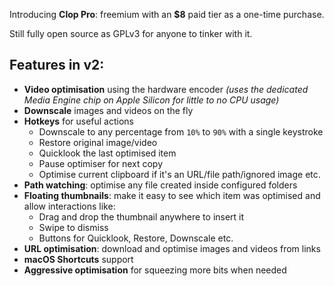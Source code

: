 Introducing **Clop Pro**: freemium with an **$8** paid tier as a one-time purchase.

Still fully open source as GPLv3 for anyone to tinker with it.

## Features in **v2**:

- **Video optimisation** using the hardware encoder *(uses the dedicated Media Engine chip on Apple Silicon for little to no CPU usage)*
- **Downscale** images and videos on the fly
- **Hotkeys** for useful actions
	- Downscale to any percentage from `10%` to `90%` with a single keystroke
	- Restore original image/video
	- Quicklook the last optimised item
	- Pause optimiser for next copy
	- Optimise current clipboard if it's an URL/file path/ignored image etc.
- **Path watching**: optimise any file created inside configured folders
- **Floating thumbnails**: make it easy to see which item was optimised and allow interactions like:
	- Drag and drop the thumbnail anywhere to insert it
	- Swipe to dismiss
	- Buttons for Quicklook, Restore, Downscale etc.
- **URL optimisation**: download and optimise images and videos from links
- **macOS Shortcuts** support
- **Aggressive optimisation** for squeezing more bits when needed
